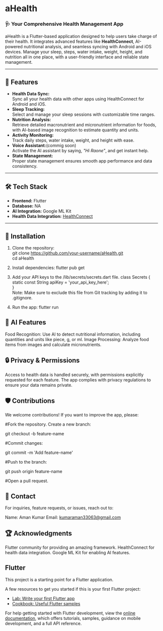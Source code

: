 # aHealth  

### 🩺 Your Comprehensive Health Management App  

aHealth is a Flutter-based application designed to help users take charge of their health. It integrates advanced features like **HealthConnect**, AI-powered nutritional analysis, and seamless syncing with Android and iOS devices. Manage your sleep, steps, water intake, weight, height, and nutrition all in one place, with a user-friendly interface and reliable state management.

---

## 🚀 Features  

- **Health Data Sync:**  
  Sync all your health data with other apps using HealthConnect for Android and iOS.  
- **Sleep Tracking:**  
  Select and manage your sleep sessions with customizable time ranges.  
- **Nutrition Analysis:**  
  Retrieve detailed macronutrient and micronutrient information for foods, with AI-based image recognition to estimate quantity and units.  
- **Activity Monitoring:**  
  Track daily steps, water intake, weight, and height with ease.  
- **Voice Assistant:**(commig soon)  
  Activate the AI assistant by saying, *"Hi Raone"*, and get instant help.  
- **State Management:**  
  Proper state management ensures smooth app performance and data consistency.  

---

## 🛠️ Tech Stack  

- **Frontend:** Flutter   
- **Database:** NA
- **AI Integration:** Google ML Kit  
- **Health Data Integration:** [HealthConnect](https://developer.android.com/guide/health-and-fitness/health-connect)  

---

## 📲 Installation  

1. Clone the repository:  
   git clone https://github.com/your-username/aHealth.git  
   cd aHealth
2. Install dependencies:
    flutter pub get  

3. Add your API keys to the /lib/secrets/secrets.dart file.
  class Secrets {  
    static const String apiKey = 'your_api_key_here';  
  }  
Note: Make sure to exclude this file from Git tracking by adding it to .gitignore.

4. Run the app:
   flutter run  


## 🤖 AI Features
  Food Recognition: Use AI to detect nutritional information, including quantities and units like piece, g, or ml.
  Image Processing: Analyze food items from images and calculate micronutrients.

  
## 🔒 Privacy & Permissions
  Access to health data is handled securely, with permissions explicitly requested for each feature.
  The app complies with privacy regulations to ensure your data remains private.
  
## 🛡️ Contributions

We welcome contributions! If you want to improve the app, please:

#Fork the repository.
    Create a new branch:

  git checkout -b feature-name

#Commit changes:

  git commit -m 'Add feature-name'

#Push to the branch:

  git push origin feature-name

#Open a pull request.
    
## 📧 Contact

For inquiries, feature requests, or issues, reach out to:

  Name: Aman Kumar
  Email: kumaraman33063@gmail.com

## 🏆 Acknowledgments

  Flutter community for providing an amazing framework.
  HealthConnect for health data integration.
  Google ML Kit for enabling AI features.
  
## Flutter
This project is a starting point for a Flutter application.

A few resources to get you started if this is your first Flutter project:

- [Lab: Write your first Flutter app](https://docs.flutter.dev/get-started/codelab)
- [Cookbook: Useful Flutter samples](https://docs.flutter.dev/cookbook)

For help getting started with Flutter development, view the
[online documentation](https://docs.flutter.dev/), which offers tutorials,
samples, guidance on mobile development, and a full API reference.
